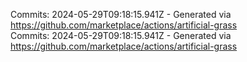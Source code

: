 Commits: 2024-05-29T09:18:15.941Z - Generated via https://github.com/marketplace/actions/artificial-grass
<br>
Commits: 2024-05-29T09:18:15.941Z - Generated via https://github.com/marketplace/actions/artificial-grass
<br>
